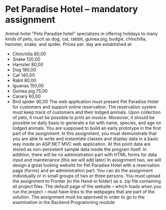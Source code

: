 # Pet Paradise Hotel – mandatory assignment

Animal hotel "Pets Paradise hotel" specializes in offering holidays to many kinds of pets, such as dog, cat,
rabbit, guinea pig, budgie, chinchilla, hamster, snake, and spider.
Prices per. day are established at:
- Chinchilla 80,00
- Snake 120,00
- Hamster 80,00
- Dog 180,00
- Cat 140,00
- Rabit 80,00
- Iguanas 150,00
- Guinea pig 75,00
- Canary 60,00
- Bird spider 90,00
The web application must present Pet Paradise Hotel for customers and support online reservation. The
reservation system must keep track of customers and their lodged animals. Upon collection of pets, it must
be possible to print an invoice. Moreover, it should be possible on daily basis to generate a list with name,
species, and age on lodged animals.
You are supposed to build an early prototype in the first part of the assignment. In this assignment, you
must demonstrate that you are able to write and instantiate classes and display data in a basic way inside
an ASP.NET MVC web application. At this point data are stored as non-persistent sample data inside the
program itself. In addition, there will be no administration part with HTML forms for data input and
maintenance (this we will add later)
In assignment two, we will design a great looking website for Pet Paradise Hotel with a reservation page
(forms) and an administration part.
You can do the assignment individually or in small groups of two or three persons. You must upload the
assignment to Fronter (in the Hand-in folder) as a .zip file containing all project files. The default page of
the website – which loads when you run the project – must have links to the webpages that are part of the
solution.
The assignment must be approved in order to go to the examination in the Backend
Programming module
